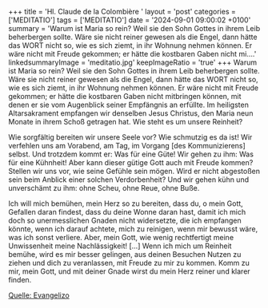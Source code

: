 +++
title = 'Hl. Claude de la Colombière  '
layout = 'post'
categories = ['MEDITATIO']
tags = ['MEDITATIO']
date = '2024-09-01 09:00:02 +0100'
summary = 'Warum ist Maria so rein? Weil sie den Sohn Gottes in ihrem Leib beherbergen sollte. Wäre sie nicht reiner gewesen als die Engel, dann hätte das WORT nicht so, wie es sich ziemt, in ihr Wohnung nehmen können. Er wäre nicht mit Freude gekommen; er hätte die kostbaren Gaben nicht mi....'
linkedsummaryImage = 'meditatio.jpg'
keepImageRatio = 'true'
+++
Warum ist Maria so rein? Weil sie den Sohn Gottes in ihrem Leib beherbergen sollte. Wäre sie nicht reiner gewesen als die Engel, dann hätte das WORT nicht so, wie es sich ziemt, in ihr Wohnung nehmen können. Er wäre nicht mit Freude gekommen; er hätte die kostbaren Gaben nicht mitbringen können, mit denen er sie vom Augenblick seiner Empfängnis an erfüllte.<!--more--> Im heiligsten Altarsakrament empfangen wir denselben Jesus Christus, den Maria neun Monate in ihrem Schoß getragen hat. Wie steht es um unsere Reinheit?
 
Wie sorgfältig bereiten wir unsere Seele vor? Wie schmutzig es da ist! Wir verfehlen uns am Vorabend, am Tag, im Vorgang [des Kommunizierens] selbst. Und trotzdem kommt er: Was für eine Güte! Wir gehen zu ihm: Was für eine Kühnheit! Aber kann dieser gütige Gott auch mit Freude kommen? Stellen wir uns vor, wie seine Gefühle sein mögen. Wird er nicht abgestoßen sein beim Anblick einer solchen Verdorbenheit? Und wir gehen kühn und unverschämt zu ihm: ohne Scheu, ohne Reue, ohne Buße.
 
Ich will mich bemühen, mein Herz so zu bereiten, dass du, o mein Gott, Gefallen daran findest, dass du deine Wonne daran hast, damit ich mich doch so unermesslichen Gnaden nicht widersetzte, die ich empfangen könnte, wenn ich darauf achtete, mich zu reinigen, wenn mir bewusst wäre, was ich sonst verliere. Aber, mein Gott, wie wenig rechtfertigt meine Unwissenheit meine Nachlässigkeit! […] Wenn ich mich um Reinheit bemühe, wird es mir besser gelingen, aus deinen Besuchen Nutzen zu ziehen und dich zu veranlassen, mit Freude zu mir zu kommen. Komm zu mir, mein Gott, und mit deiner Gnade wirst du mein Herz reiner und klarer finden.



[Quelle: Evangelizo](https://evangeliumtagfuertag.org/DE/gospel)
